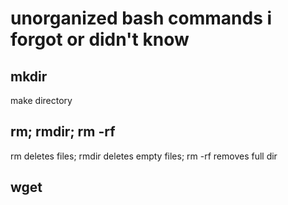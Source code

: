 # unorganized bash commands i forgot or didn't know

## mkdir
make directory

## rm; rmdir; rm -rf
rm deletes files; rmdir deletes empty files; rm -rf removes full dir

## wget